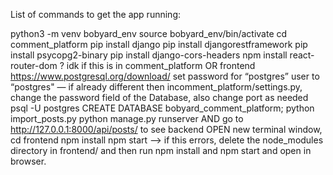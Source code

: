 List of commands to get the app running: 

python3 -m venv bobyard_env
source bobyard_env/bin/activate
cd comment_platform
pip install django
pip install djangorestframework
pip install psycopg2-binary
pip install django-cors-headers
npm install react-router-dom ? idk if this is in comment_platform OR frontend
https://www.postgresql.org/download/
set password for “postgres” user to “postgres" — if already different then incomment_platform/settings.py, change the password field of the Database, also change port as needed
psql -U postgres
CREATE DATABASE bobyard_comment_platform;
python import_posts.py
python manage.py runserver
AND go to http://127.0.0.1:8000/api/posts/ to see backend
OPEN new terminal window, cd frontend
npm install
npm start
—> if this errors, delete the node_modules directory in frontend/ and then run npm install and npm start and open in browser.